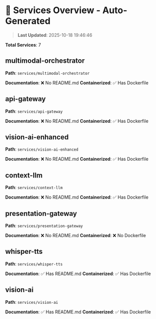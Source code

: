 # 🚀 Services Overview - Auto-Generated

> **Last Updated**: 2025-10-18 19:46:46

**Total Services**: 7

## multimodal-orchestrator

**Path**: `services/multimodal-orchestrator`

**Documentation**: ❌ No README.md
**Containerized**: ✅ Has Dockerfile

## api-gateway

**Path**: `services/api-gateway`

**Documentation**: ❌ No README.md
**Containerized**: ✅ Has Dockerfile

## vision-ai-enhanced

**Path**: `services/vision-ai-enhanced`

**Documentation**: ❌ No README.md
**Containerized**: ✅ Has Dockerfile

## context-llm

**Path**: `services/context-llm`

**Documentation**: ❌ No README.md
**Containerized**: ✅ Has Dockerfile

## presentation-gateway

**Path**: `services/presentation-gateway`

**Documentation**: ❌ No README.md
**Containerized**: ❌ No Dockerfile

## whisper-tts

**Path**: `services/whisper-tts`

**Documentation**: ✅ Has README.md
**Containerized**: ✅ Has Dockerfile

## vision-ai

**Path**: `services/vision-ai`

**Documentation**: ✅ Has README.md
**Containerized**: ✅ Has Dockerfile

